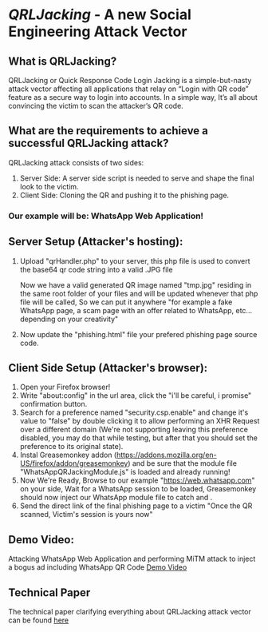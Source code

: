 *QRLJacking* - A new Social Engineering Attack Vector
====================

## What is QRLJacking?
QRLJacking or Quick Response Code Login Jacking is a simple-but-nasty attack vector affecting all applications that relay on “Login with QR code” feature as a secure way to login into accounts. In a simple way, It’s all about convincing the victim to scan the attacker’s QR code.


## What are the requirements to achieve a successful QRLJacking attack?
QRLJacking attack consists of two sides:

1. Server Side: A server side script is needed to serve and shape the final look to the victim.
2. Client Side: Cloning the QR and pushing it to the phishing page.

### Our example will be: WhatsApp Web Application!

## Server Setup (Attacker's hosting):
1. Upload "qrHandler.php" to your server, this php file is used to convert the base64 qr code string into a valid .JPG file

	Now we have a valid generated QR image named "tmp.jpg" residing in the same root folder of your files and will be updated whenever that php file will be called, So we can put it anywhere "for example a fake WhatsApp page, a scam page with an offer related to WhatsApp, etc... depending on your creativity"

2. Now update the "phishing.html" file your prefered phishing page source code.


## Client Side Setup (Attacker's browser):

1. Open your Firefox browser!
2. Write "about:config" in the url area, click the "i'll be careful, i promise" confirmation button.
3. Search for a preference named "security.csp.enable" and change it's value to "false" by double clicking it to allow performing an XHR Request over a different domain (We're not supporting leaving this preference disabled, you may do that while testing, but after that you should set the preference to its original state).
4. Instal Greasemonkey addon (https://addons.mozilla.org/en-US/firefox/addon/greasemonkey) and be sure that the module file "WhatsAppQRJackingModule.js" is loaded and already running!
5. Now We're Ready, Browse to our example "https://web.whatsapp.com" on your side, Wait for a WhatsApp session to be loaded, Greasemonkey should now inject our WhatsApp module file to catch and  .
6. Send the direct link of the final phishing page to a victim "Once the QR scanned, Victim's session is yours now"


## Demo Video:
Attacking WhatsApp Web Application and performing MiTM attack to inject a bogus ad including WhatsApp QR Code
<a href="https://goo.gl/NLRdtZ">Demo Video</a>

## Technical Paper
The technical paper clarifying  everything about QRLJacking attack vector can be found <a href="https://github.com/OWASP/QRLJacking/blob/master/blob/QRLJacking%20Technical%20Paper.pdf">here</a>
